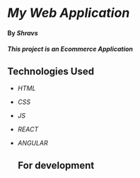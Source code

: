 # _My Web Application_

#### By _**Shravs**_

#### _This project is an Ecommerce Application_

## Technologies Used

* _HTML_
* _CSS_
* _JS_
* _REACT_
* _ANGULAR_


  ## For development 
